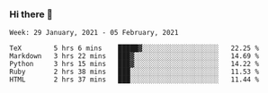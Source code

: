 ### Hi there 👋

<!--START_SECTION:waka-->
```text
Week: 29 January, 2021 - 05 February, 2021

TeX        5 hrs 6 mins    █████▓░░░░░░░░░░░░░░░░░░░   22.25 % 
Markdown   3 hrs 22 mins   ███▓░░░░░░░░░░░░░░░░░░░░░   14.69 % 
Python     3 hrs 15 mins   ███▓░░░░░░░░░░░░░░░░░░░░░   14.22 % 
Ruby       2 hrs 38 mins   ███░░░░░░░░░░░░░░░░░░░░░░   11.53 % 
HTML       2 hrs 37 mins   ███░░░░░░░░░░░░░░░░░░░░░░   11.44 % 
```
<!--END_SECTION:waka-->

<!--
**yqmmm/yqmmm** is a ✨ _special_ ✨ repository because its `README.md` (this file) appears on your GitHub profile.

Here are some ideas to get you started:

- 🔭 I’m currently working on ...
- 🌱 I’m currently learning ...
- 👯 I’m looking to collaborate on ...
- 🤔 I’m looking for help with ...
- 💬 Ask me about ...
- 📫 How to reach me: ...
- 😄 Pronouns: ...
- ⚡ Fun fact: ...
-->
